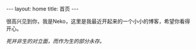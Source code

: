 <head>
  <meta name="description" content="anyneko的博客的首页。">
</head>
---
layout: home
title: 首页
---

很高兴见到你，我是Neko，这里是我最近开起来的一个小小的博客，希望你看得开心。  
  
*死并非生的对立面，而作为生的部分永存。*
